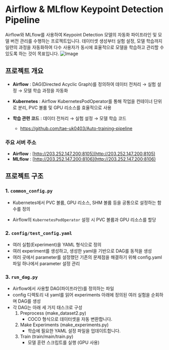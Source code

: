 # Airflow & MLflow Keypoint Detection Pipeline

Airflow와 MLflow를 사용하여 Keypoint Detection 모델의 자동화 파이프라인 및 모델 버전 관리를 수행하는 프로젝트입니다. 데이터셋 생성부터 실험 설정, 모델 학습까지 일련의 과정을 자동화하여 다수 사용자가 동시에 효율적으로 모델을 학습하고 관리할 수 있도록 하는 것이 목표입니다.
![Image](https://github.com/user-attachments/assets/1892e5a9-f939-4ce0-885c-e2554fd6e148)

## 프로젝트 개요

- **Airflow** : DAG(Directed Acyclic Graph)를 정의하여 데이터 전처리 → 실험 설정 → 모델 학습 과정을 자동화

- **Kubernetes** : Airflow KubernetesPodOperator를 통해 작업을 컨테이너 단위로 분리, PVC 볼륨 및 GPU 리소스를 효율적으로 사용

- **학습 관련 코드** : 데이터 전처리 → 실험 설정 → 모델 학습 코드
   - https://github.com/tae-uk0403/Auto-training-pipeline

### 주요 서버 주소
- **Airflow** : [http://203.252.147.200:8105](http://203.252.147.200:8105)  
- **MLflow** : [http://203.252.147.200:8106](http://203.252.147.200:8106)

## 프로젝트 구조

### 1. `common_config.py`
- Kubernetes에서 PVC 볼륨, GPU 리소스, SHM 볼륨 등을 공통으로 설정하는 함수를 정의

- Airflow의 `KubernetesPodOperator` 설정 시 PVC 볼륨과 GPU 리소스를 할당

### 2. `config/test_config.yaml`
- 여러 실험(Experiment)을 YAML 형식으로 정의
- 여러 experiment를 생성하고, 생성한 yaml을 기반으로 DAG를 동적을 생성
- 여러 곳에서 parameter를 설정했던 기존의 문제점을 해결하기 위해 config.yaml파일 하나에서 parameter 설정 관리

### 3. `run_dag.py`
- Airflow에서 사용할 DAG(파이프라인)를 정의하는 파일
- config 디렉토리 내 yaml를 읽어 experiments 아래에 정의된 여러 실험을 순회하며 DAG를 생성
- 각 DAG는 아래 세 가지 태스크로 구성
  1. Preprocess (make_dataset2.py)
     - COCO 형식으로 데이터셋을 자동 변환합니다.
  2. Make Experiments (make_experiments.py)
     - 학습에 필요한 YAML 설정 파일을 업데이트합니다.
  3. Train (train/main/train.py)
     - 모델 훈련 스크립트를 실행 (GPU 사용)